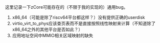 这里记录一下zCore可能存在的（不限于我的实现的）通用bug。

1. x86_64（可能是除了riscv64平台都这样？）没有提供正确的userdisk
2. virtio_virt_to_phys应该查页表而不是直接按照线性映射来计算（不知道除了x86_64之外的其他平台是否如此？）
3. 应用地址空间中MMIO相关区域映射的缺失